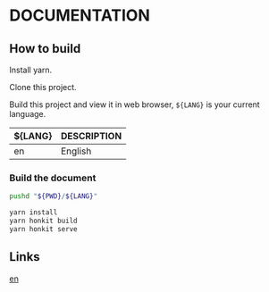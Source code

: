 # DOCUMENTATION

## How to build

Install yarn.

Clone this project.

Build this project and view it in web browser, ``${LANG}`` is your current language.

| \${LANG} | DESCRIPTION |
| -------- | ----------- |
| en       | English     |

### Build the document

```bash
pushd "${PWD}/${LANG}"

yarn install
yarn honkit build
yarn honkit serve
```

## Links

[en](./en)
